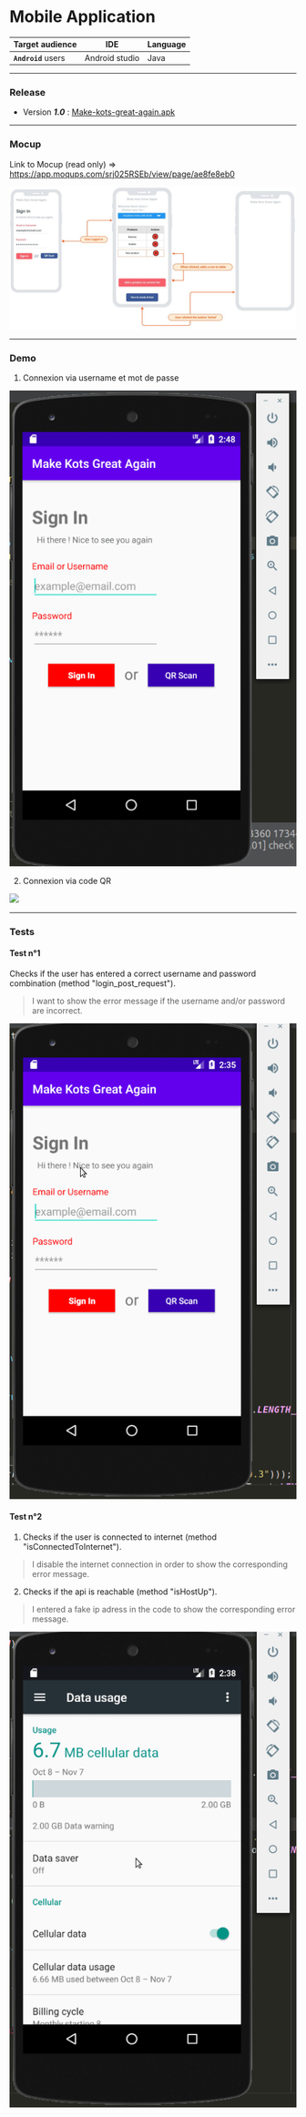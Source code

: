 # Mobile Application

Target audience | IDE | Language
---------|----------|---------
 **`Android`** users | Android studio | Java

---

### Release

* Version ***1.0*** : [Make-kots-great-again.apk](https://github.com/make-kots-great-again/mobile/blob/master/release/make-kots-great-again.apk)

---

### Mocup

Link to Mocup (read only) => https://app.moqups.com/srj025RSEb/view/page/ae8fe8eb0

<img src="./img/mobile.png">

---

### Demo

1. Connexion via username et mot de passe

![](./img/demo.gif)

2. Connexion via code QR

![](img/edwin_qr_code.gif)

---

### Tests

#### Test n°1

Checks if the user has entered a correct username and password combination (method "login_post_request").
> I want to show the error message if the username and/or password are incorrect.

![](./img/test1.gif)

#### Test n°2

1. Checks if the user is connected to internet (method "isConnectedToInternet").
> I disable the internet connection in order to show the corresponding error message.

2. Checks if the api is reachable (method "isHostUp").
> I entered a fake ip adress in the code to show the corresponding error message.

![](./img/test2.gif)
